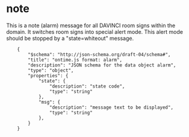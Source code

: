 # note

This is a note (alarm) message for all DAVINCI room signs within the domain. It switches room signs into special alert mode. This alert mode should be stopped by a "state=whiteout" message.

```
	{
		"$schema": "http://json-schema.org/draft-04/schema#",
		"title": "ontime.js format: alarm",
		"description": "JSON schema for the data object alarm",
		"type": "object",
		"properties": {
			"state": {
				"description": "state code",
				"type": "string"
			},
			"msg": {
				"description": "message text to be displayed",
				"type": "string"
			},
		}
	}

```

